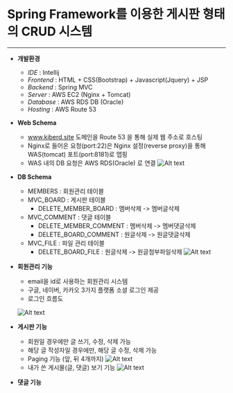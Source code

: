 # Spring Framework를 이용한 게시판 형태의 CRUD 시스템

***

* **개발환경** 
  - *IDE* : Intellij 
  - *Frontend* :  HTML + CSS(Bootstrap) + Javascript(Jquery) + JSP
  - *Backend* : Spring MVC
  - *Server* : AWS EC2 (Nginx + Tomcat)
  - *Database* : AWS RDS DB (Oracle)
  - *Hosting* : AWS Route 53
  
 
* **Web Schema** 

  - www.kiberd.site 도메인을 Route 53 을 통해 실제 웹 주소로 호스팅
  - Nginx로 들어온 요청(port:22)은 Nginx 설정(reverse proxy)을 통해 WAS(tomcat) 포트(port:8181)로 맵핑
  - WAS 내의 DB 요청은 AWS RDS(Oracle) 로 연결
![Alt text](http://kiberd.dothome.co.kr/portfolio/web.png)


* **DB Schema** 

  - MEMBERS : 회원관리 테이블 
  - MVC_BOARD : 게시판 테이블
    + DELETE_MEMBER_BOARD : 멤버삭제 -> 멤버글삭제
  - MVC_COMMENT : 댓글 테이블  
    + DELETE_MEMBER_COMMENT : 멤버삭제 -> 멤버댓글삭제 
    + DELETE_BOARD_COMMENT : 원글삭제 -> 원글댓글삭제
  - MVC_FILE : 파일 관리 테이블 
    + DELETE_BOARD_FILE : 원글삭제 -> 원글첨부파일삭제
![Alt text](http://kiberd.dothome.co.kr/portfolio/dbmodel.PNG)


* **회원관리 기능** 

   - email을 id로 사용하는 회원관리 시스템 
   - 구글, 네이버, 카카오 3가지 플랫폼 소셜 로그인 제공
   - 로그인 흐름도
   
   
   ![Alt text](http://kiberd.dothome.co.kr/portfolio/로그인로직.png)


* **게시판 기능** 

   - 회원일 경우에만 글 쓰기, 수정, 삭제 가능
   - 해당 글 작성자일 경우에만, 해당 글 수정, 삭제 가능
   - Paging 기능 (앞, 뒤 4개까지)  ![Alt text](http://kiberd.dothome.co.kr/portfolio/paging.PNG)
   - 내가 쓴 게시물(글, 댓글) 보기 기능  ![Alt text](http://kiberd.dothome.co.kr/portfolio/mycontent.PNG)

* **댓글 기능** 
